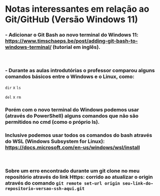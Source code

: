 # Notas interessantes em relação ao Git/GitHub (Versão Windows 11)

### - Adicionar o Git Bash ao novo terminal do Windows 11: <https://www.timschaeps.be/post/adding-git-bash-to-windows-terminal/> (tutorial em inglês).

<br> 

### - Durante as aulas introdutórias o professor comparou alguns comandos básicos entre o Windows e o Linux, como:
`dir` x `ls`

`del` x `rm`
### Porém com o novo terminal do Windows podemos usar (através do PowerShell) alguns comandos que não são permitidos no cmd (como o próprio ls).
### Inclusive podemos usar todos os comandos do bash através do WSL (Windows Subsystem for Linux): <https://docs.microsoft.com/en-us/windows/wsl/install>

<br>

### Sobre um erro encontrado durante um git clone no meu repositório através do link Https: corrido ao atualizar o origin através do comando `git remote set-url origin seu-link-do-repositorio-versao-ssh-aqui.git`